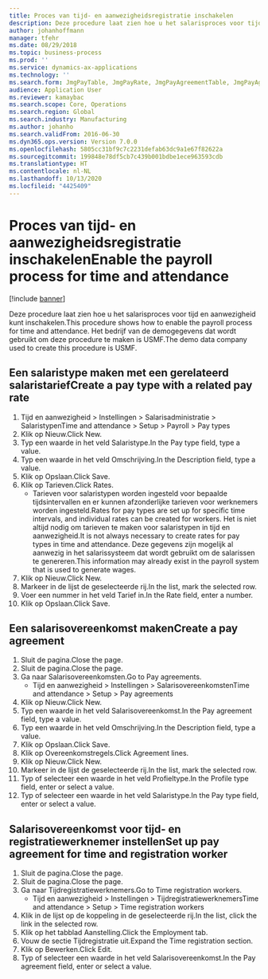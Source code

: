 ```yaml
---
title: Proces van tijd- en aanwezigheidsregistratie inschakelen
description: Deze procedure laat zien hoe u het salarisproces voor tijd en aanwezigheid kunt inschakelen.
author: johanhoffmann
manager: tfehr
ms.date: 08/29/2018
ms.topic: business-process
ms.prod: ''
ms.service: dynamics-ax-applications
ms.technology: ''
ms.search.form: JmgPayTable, JmgPayRate, JmgPayAgreementTable, JmgPayAgreementLine, HcmWorker
audience: Application User
ms.reviewer: kamaybac
ms.search.scope: Core, Operations
ms.search.region: Global
ms.search.industry: Manufacturing
ms.author: johanho
ms.search.validFrom: 2016-06-30
ms.dyn365.ops.version: Version 7.0.0
ms.openlocfilehash: 5805cc31bf9c7c2231defab63dc9a1e67f82622a
ms.sourcegitcommit: 199848e78df5cb7c439b001bdbe1ece963593cdb
ms.translationtype: HT
ms.contentlocale: nl-NL
ms.lasthandoff: 10/13/2020
ms.locfileid: "4425409"
---
```

# <a name="enable-the-payroll-process-for-time-and-attendance"></a><span data-ttu-id="acfa7-103">Proces van tijd- en aanwezigheidsregistratie inschakelen</span><span class="sxs-lookup"><span data-stu-id="acfa7-103">Enable the payroll process for time and attendance</span></span>

[!include [banner](../../includes/banner.md)]

<span data-ttu-id="acfa7-104">Deze procedure laat zien hoe u het salarisproces voor tijd en aanwezigheid kunt inschakelen.</span><span class="sxs-lookup"><span data-stu-id="acfa7-104">This procedure shows how to enable the payroll process for time and attendance.</span></span> <span data-ttu-id="acfa7-105">Het bedrijf van de demogegevens dat wordt gebruikt om deze procedure te maken is USMF.</span><span class="sxs-lookup"><span data-stu-id="acfa7-105">The demo data company used to create this procedure is USMF.</span></span>


## <a name="create-a-pay-type-with-a-related-pay-rate"></a><span data-ttu-id="acfa7-106">Een salaristype maken met een gerelateerd salaristarief</span><span class="sxs-lookup"><span data-stu-id="acfa7-106">Create a pay type with a related pay rate</span></span>
1. <span data-ttu-id="acfa7-107">Tijd en aanwezigheid > Instellingen > Salarisadministratie > Salaristypen</span><span class="sxs-lookup"><span data-stu-id="acfa7-107">Time and attendance > Setup > Payroll > Pay types</span></span>
2. <span data-ttu-id="acfa7-108">Klik op Nieuw.</span><span class="sxs-lookup"><span data-stu-id="acfa7-108">Click New.</span></span>
3. <span data-ttu-id="acfa7-109">Typ een waarde in het veld Salaristype.</span><span class="sxs-lookup"><span data-stu-id="acfa7-109">In the Pay type field, type a value.</span></span>
4. <span data-ttu-id="acfa7-110">Typ een waarde in het veld Omschrijving.</span><span class="sxs-lookup"><span data-stu-id="acfa7-110">In the Description field, type a value.</span></span>
5. <span data-ttu-id="acfa7-111">Klik op Opslaan.</span><span class="sxs-lookup"><span data-stu-id="acfa7-111">Click Save.</span></span>
6. <span data-ttu-id="acfa7-112">Klik op Tarieven.</span><span class="sxs-lookup"><span data-stu-id="acfa7-112">Click Rates.</span></span>
    * <span data-ttu-id="acfa7-113">Tarieven voor salaristypen worden ingesteld voor bepaalde tijdsintervallen en er kunnen afzonderlijke tarieven voor werknemers worden ingesteld.</span><span class="sxs-lookup"><span data-stu-id="acfa7-113">Rates for pay types are set up for specific time intervals, and individual rates can be created for workers.</span></span> <span data-ttu-id="acfa7-114">Het is niet altijd nodig om tarieven te maken voor salaristypen in tijd en aanwezigheid.</span><span class="sxs-lookup"><span data-stu-id="acfa7-114">It is not always necessary to create rates for pay types in time and attendance.</span></span> <span data-ttu-id="acfa7-115">Deze gegevens zijn mogelijk al aanwezig in het salarissysteem dat wordt gebruikt om de salarissen te genereren.</span><span class="sxs-lookup"><span data-stu-id="acfa7-115">This information may already exist in the payroll system that is used to generate wages.</span></span>  
7. <span data-ttu-id="acfa7-116">Klik op Nieuw.</span><span class="sxs-lookup"><span data-stu-id="acfa7-116">Click New.</span></span>
8. <span data-ttu-id="acfa7-117">Markeer in de lijst de geselecteerde rij.</span><span class="sxs-lookup"><span data-stu-id="acfa7-117">In the list, mark the selected row.</span></span>
9. <span data-ttu-id="acfa7-118">Voer een nummer in het veld Tarief in.</span><span class="sxs-lookup"><span data-stu-id="acfa7-118">In the Rate field, enter a number.</span></span>
10. <span data-ttu-id="acfa7-119">Klik op Opslaan.</span><span class="sxs-lookup"><span data-stu-id="acfa7-119">Click Save.</span></span>

## <a name="create-a-pay-agreement"></a><span data-ttu-id="acfa7-120">Een salarisovereenkomst maken</span><span class="sxs-lookup"><span data-stu-id="acfa7-120">Create a pay agreement</span></span>
1. <span data-ttu-id="acfa7-121">Sluit de pagina.</span><span class="sxs-lookup"><span data-stu-id="acfa7-121">Close the page.</span></span>
2. <span data-ttu-id="acfa7-122">Sluit de pagina.</span><span class="sxs-lookup"><span data-stu-id="acfa7-122">Close the page.</span></span>
3. <span data-ttu-id="acfa7-123">Ga naar Salarisovereenkomsten.</span><span class="sxs-lookup"><span data-stu-id="acfa7-123">Go to Pay agreements.</span></span>
    * <span data-ttu-id="acfa7-124">Tijd en aanwezigheid > Instellingen > Salarisovereenkomsten</span><span class="sxs-lookup"><span data-stu-id="acfa7-124">Time and attendance > Setup > Pay agreements</span></span>  
4. <span data-ttu-id="acfa7-125">Klik op Nieuw.</span><span class="sxs-lookup"><span data-stu-id="acfa7-125">Click New.</span></span>
5. <span data-ttu-id="acfa7-126">Typ een waarde in het veld Salarisovereenkomst.</span><span class="sxs-lookup"><span data-stu-id="acfa7-126">In the Pay agreement field, type a value.</span></span>
6. <span data-ttu-id="acfa7-127">Typ een waarde in het veld Omschrijving.</span><span class="sxs-lookup"><span data-stu-id="acfa7-127">In the Description field, type a value.</span></span>
7. <span data-ttu-id="acfa7-128">Klik op Opslaan.</span><span class="sxs-lookup"><span data-stu-id="acfa7-128">Click Save.</span></span>
8. <span data-ttu-id="acfa7-129">Klik op Overeenkomstregels.</span><span class="sxs-lookup"><span data-stu-id="acfa7-129">Click Agreement lines.</span></span>
9. <span data-ttu-id="acfa7-130">Klik op Nieuw.</span><span class="sxs-lookup"><span data-stu-id="acfa7-130">Click New.</span></span>
10. <span data-ttu-id="acfa7-131">Markeer in de lijst de geselecteerde rij.</span><span class="sxs-lookup"><span data-stu-id="acfa7-131">In the list, mark the selected row.</span></span>
11. <span data-ttu-id="acfa7-132">Typ of selecteer een waarde in het veld Profieltype.</span><span class="sxs-lookup"><span data-stu-id="acfa7-132">In the Profile type field, enter or select a value.</span></span>
12. <span data-ttu-id="acfa7-133">Typ of selecteer een waarde in het veld Salaristype.</span><span class="sxs-lookup"><span data-stu-id="acfa7-133">In the Pay type field, enter or select a value.</span></span>

## <a name="set-up-pay-agreement-for-time-and-registration-worker"></a><span data-ttu-id="acfa7-134">Salarisovereenkomst voor tijd- en registratiewerknemer instellen</span><span class="sxs-lookup"><span data-stu-id="acfa7-134">Set up pay agreement for time and registration worker</span></span>
1. <span data-ttu-id="acfa7-135">Sluit de pagina.</span><span class="sxs-lookup"><span data-stu-id="acfa7-135">Close the page.</span></span>
2. <span data-ttu-id="acfa7-136">Sluit de pagina.</span><span class="sxs-lookup"><span data-stu-id="acfa7-136">Close the page.</span></span>
3. <span data-ttu-id="acfa7-137">Ga naar Tijdregistratiewerknemers.</span><span class="sxs-lookup"><span data-stu-id="acfa7-137">Go to Time registration workers.</span></span>
    * <span data-ttu-id="acfa7-138">Tijd en aanwezigheid > Instellingen > Tijdregistratiewerknemers</span><span class="sxs-lookup"><span data-stu-id="acfa7-138">Time and attendance > Setup > Time registration workers</span></span>  
4. <span data-ttu-id="acfa7-139">Klik in de lijst op de koppeling in de geselecteerde rij.</span><span class="sxs-lookup"><span data-stu-id="acfa7-139">In the list, click the link in the selected row.</span></span>
5. <span data-ttu-id="acfa7-140">Klik op het tabblad Aanstelling.</span><span class="sxs-lookup"><span data-stu-id="acfa7-140">Click the Employment tab.</span></span>
6. <span data-ttu-id="acfa7-141">Vouw de sectie Tijdregistratie uit.</span><span class="sxs-lookup"><span data-stu-id="acfa7-141">Expand the Time registration section.</span></span>
7. <span data-ttu-id="acfa7-142">Klik op Bewerken.</span><span class="sxs-lookup"><span data-stu-id="acfa7-142">Click Edit.</span></span>
8. <span data-ttu-id="acfa7-143">Typ of selecteer een waarde in het veld Salarisovereenkomst.</span><span class="sxs-lookup"><span data-stu-id="acfa7-143">In the Pay agreement field, enter or select a value.</span></span>

